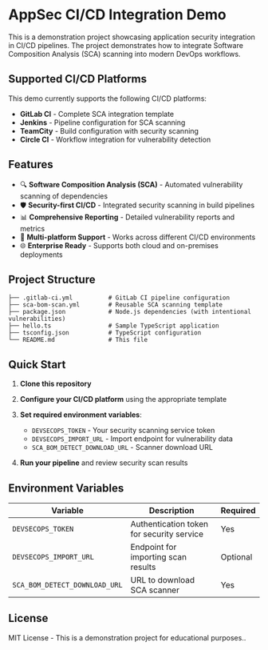 # AppSec CI/CD Integration Demo

This is a demonstration project showcasing application security integration in CI/CD pipelines. The project demonstrates how to integrate Software Composition Analysis (SCA) scanning into modern DevOps workflows.

## Supported CI/CD Platforms

This demo currently supports the following CI/CD platforms:

- **GitLab CI** - Complete SCA integration template
- **Jenkins** - Pipeline configuration for SCA scanning
- **TeamCity** - Build configuration with security scanning
- **Circle CI** - Workflow integration for vulnerability detection

## Features

- 🔍 **Software Composition Analysis (SCA)** - Automated vulnerability scanning of dependencies
- 🛡️ **Security-first CI/CD** - Integrated security scanning in build pipelines
- 📊 **Comprehensive Reporting** - Detailed vulnerability reports and metrics
- 🔧 **Multi-platform Support** - Works across different CI/CD environments
- 🌐 **Enterprise Ready** - Supports both cloud and on-premises deployments

## Project Structure

```
├── .gitlab-ci.yml          # GitLab CI pipeline configuration
├── sca-bom-scan.yml        # Reusable SCA scanning template
├── package.json            # Node.js dependencies (with intentional vulnerabilities)
├── hello.ts                # Sample TypeScript application
├── tsconfig.json           # TypeScript configuration
└── README.md               # This file
```

## Quick Start

1. **Clone this repository**
2. **Configure your CI/CD platform** using the appropriate template
3. **Set required environment variables**:
   - `DEVSECOPS_TOKEN` - Your security scanning service token
   - `DEVSECOPS_IMPORT_URL` - Import endpoint for vulnerability data
   - `SCA_BOM_DETECT_DOWNLOAD_URL` - Scanner download URL

4. **Run your pipeline** and review security scan results

## Environment Variables

| Variable | Description | Required |
|----------|-------------|---------|
| `DEVSECOPS_TOKEN` | Authentication token for security service | Yes |
| `DEVSECOPS_IMPORT_URL` | Endpoint for importing scan results | Optional |
| `SCA_BOM_DETECT_DOWNLOAD_URL` | URL to download SCA scanner | Yes |

## License

MIT License - This is a demonstration project for educational purposes..
